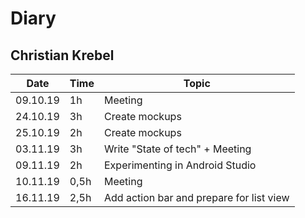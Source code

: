 # Diary

## Christian Krebel

| Date     | Time | Topic                                    |
| -------- | ---- | ---------------------------------------- |
| 09.10.19 | 1h   | Meeting                                  |
| 24.10.19 | 3h   | Create mockups                           |
| 25.10.19 | 2h   | Create mockups                           |
| 03.11.19 | 3h   | Write "State of tech" + Meeting          |
| 09.11.19 | 2h   | Experimenting in Android Studio          |
| 10.11.19 | 0,5h | Meeting                                  |
| 16.11.19 | 2,5h | Add action bar and prepare for list view |